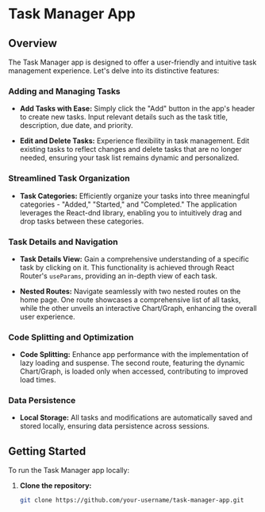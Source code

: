 # Task Manager App

## Overview

The Task Manager app is designed to offer a user-friendly and intuitive task management experience. Let's delve into its distinctive features:

### Adding and Managing Tasks

- **Add Tasks with Ease:** Simply click the "Add" button in the app's header to create new tasks. Input relevant details such as the task title, description, due date, and priority.

- **Edit and Delete Tasks:** Experience flexibility in task management. Edit existing tasks to reflect changes and delete tasks that are no longer needed, ensuring your task list remains dynamic and personalized.

### Streamlined Task Organization

- **Task Categories:** Efficiently organize your tasks into three meaningful categories - "Added," "Started," and "Completed." The application leverages the React-dnd library, enabling you to intuitively drag and drop tasks between these categories.

### Task Details and Navigation

- **Task Details View:** Gain a comprehensive understanding of a specific task by clicking on it. This functionality is achieved through React Router's `useParams`, providing an in-depth view of each task.

- **Nested Routes:** Navigate seamlessly with two nested routes on the home page. One route showcases a comprehensive list of all tasks, while the other unveils an interactive Chart/Graph, enhancing the overall user experience.

### Code Splitting and Optimization

- **Code Splitting:** Enhance app performance with the implementation of lazy loading and suspense. The second route, featuring the dynamic Chart/Graph, is loaded only when accessed, contributing to improved load times.

### Data Persistence

- **Local Storage:** All tasks and modifications are automatically saved and stored locally, ensuring data persistence across sessions.

## Getting Started

To run the Task Manager app locally:

1. **Clone the repository:**
   ```bash
   git clone https://github.com/your-username/task-manager-app.git
